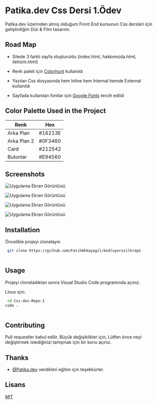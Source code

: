 
# Patika.dev Css Dersi 1.Ödev

Patika.dev üzerinden almış olduğum Front End kursunun Css dersleri için geliştirdiğim 
Dizi & Film tasarımı.


## 
## Road Map

- Sitede 3 farklı sayfa oluşturuldu (index.html, hakkımızda.html, iletisim.html)
- Renk paleti için [Colorhunt](https://colorhunt.co) kullanıldı
- Yazılan Css dosyasında hem Inline hem Internal hemde External kullanıldı
- Sayfada kullanılan fontlar için [Google Fonts](https://fonts.google.com) tercih edildi

  ## 
## Color Palette Used in the Project

| Renk             | Hex                                                                |
| ----------------- | ------------------------------------------------------------------ |
| Arka Plan | #16213E |
| Arka Plan 2 | #0F3460 |
| Card | #212542 |
| Butonlar | #E94560 | 




## 
## Screenshots

![Uygulama Ekran Görüntüsü](https://i.hizliresim.com/ljtlu1w.png)

![Uygulama Ekran Görüntüsü](https://i.hizliresim.com/guu3ku7.png)


![Uygulama Ekran Görüntüsü](https://i.hizliresim.com/h7oi9nu.png)

![Uygulama Ekran Görüntüsü](https://i.hizliresim.com/l2x4b23.png)

## Installation 

Öncelikle projeyi clonelayın

```bash 
 git clone https://github.com/FatihAkkayagil/kodluyoruzilkrepo
  
```
    
## Usage 

Projeyi cloneladıktan sonra Visual Studio Code programında açınız.

Linux için:

```bash 
 cd Css-dev-Repo-1
code .
  
```
    
## Contributing


Pull requestler kabul edilir. Büyük değişiklikler için, Lütfen önce neyi değiştirmek istediğinizi tartışmak için bir konu açınız.

## 
## Thanks

- [@Patika.dev](https://app.patika.dev) verdikleri eğitim için teşekkürler.

## 
  
## Lisans

[MIT](https://choosealicense.com/licenses/mit/)

  

